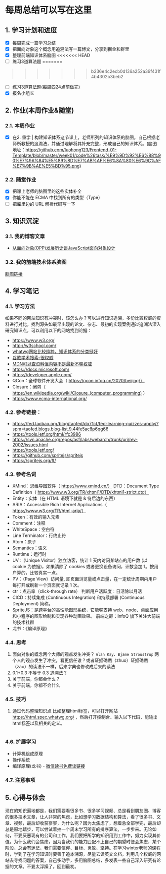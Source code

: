 # 每周总结可以写在这里
## 1. 学习计划和进度
- [x] 每周完成一篇学习总结
- [x] 把面向对象这个概念用追溯法写一篇博文，分享到掘金和群里
- [x] 整理前端知识体系脑图
<<<<<<< HEAD
- [ ] 练习3道算法题
=======
>>>>>>> b236e4c2ecb0d136a252a39f431f4b4302b3beb2
- [ ] 练习3道算法题(每周四24点前做完)
- [x] 报名小组长

## 2. 作业(本周作业&随堂)
### 2.1. 本周作业
- [x] 在2. 重学 | 构建知识体系这节课上，老师所列的知识体系的脑图，自己根据老师所教授的追溯法，并通过理解将其补充完整，形成自己的知识体系。(脑图地址：https://github.com/luohong123/Frontend-01-Template/blob/master/week01/code%26task/%E9%9D%92%E6%88%90%E7%9A%84%E5%89%8D%E7%AB%AF%E6%8A%80%E6%9C%AF%E7%9B%AE%E5%BD%95.png)
### 2.2. 随堂作业
- [x] 把课上老师的脑图里的这些实体补全
- [x] 你能不能在 ECMA 中找到所有的类型（Type）
- [ ] 把库里边的 URL 解析代码写一下
## 3. 知识沉淀
### 3.1. 我的博客文章
- [从面向对象(OPP)发展历史谈JavaScript面向对象设计](https://juejin.im/post/5e93cee251882573c15ee0ad)
### 3.2. 我的前端技术体系脑图
[脑图链接]()
## 4. 学习笔记
### 4.1. 学习方法
如果不同的网站知识有冲突时，该怎么办？可以进行知识追溯，多份比较权威的资料进行对比，找到源头如最早出现的论文、杂志、最初的实现案例通过追溯法深入研究知识点，可以利用以下的网站找到论据：
- https://www.w3.org/
- http://w3school.com/
- [whatwg网站比较纯粹，知识体系的分类挺好](https://whatwg.org/)
- [谷歌学术搜索-很权威](https://scholar.google.com/)
- [MDN可以查资料但内容不是最新不够权威](https://developer.mozilla.org/)
- https://docs.microsoft.com/
- https://developer.apple.com/
- QCon：全球软件开发大会（ https://qcon.infoq.cn/2020/beijing/）
- Closure：闭包（ https://en.wikipedia.org/wiki/Closure_(computer_programming) ）
- https://www.ecma-international.org/

### 4.2. 参考链接：
- https://fed.taobao.org/blog/taofed/do71ct/fed-learning-quizzes-apply/?spm=taofed.blogs.blog-list.9.44fe5ac8p6qg66
- https://tools.ietf.org/html/rfc3986
- https://svn.apache.org/repos/asf/labs/webarch/trunk/uri/rev-2002/issues.html
- https://tools.ietf.org/
- https://github.com/spritejs/spritejs
- https://spritejs.org/#/
### 4.3. 参考名词
- XMind：思维导图软件（ https://www.xmind.cn/）
DTD：Document Type Definition（ https://www.w3.org/TR/xhtml1/DTD/xhtml1-strict.dtd）
- Entity：实体（在 HTML 语境下就是 & 符后边的东西）
- ARIA：Accessible Rich Internet Applications（ https://www.w3.org/TR/html-aria/）
- Token：有效的输入元素
- Comment：注释
- WhiteSpace：空白符
- Line Terminator：行终止符
- Atom：原子
- Semantics：语义
- Runtime：运行时
- UV：（Unique Visitor）独立访客，统计 1 天内访问某站点的用户数 (以 cookie 为依据)，如果清除了 cookies 或者更换设备访问，计数会加 1。按用户算的，比较真实一点。
- PV：（Page View）访问量, 即页面浏览量或点击量，在一定统计周期内用户每打开或刷新一个页面就记录 1 次。
- ctr：点击率（click-through rate）
判断用户活跃度：日活除以月活
- CICD：持续集成 (Continuous Integration) 和持续部署 (Continuous Deployment) 简称。
- SpriteJS：是跨平台的高性能图形系统，它能够支持 web、node、桌面应用和小程序的图形绘制和实现各种动画效果。
前端之巅：InfoQ 旗下关注大前端的技术社群
- 龙书：《编译原理》
### 4.4. 思考
1. 面向对象的概念两个大师的观点发生冲突？
`Alan Kay`、`Bjame Stroustrup`
两个人的观点发生了冲突，看更信任谁？或者证据确凿（zhuo）证据确凿（zao）的读法不一样，后来字典也修改成后来的读法
2. 0.1+0.3 不等于 0.3 追溯法？
3. 关于前端，你都会什么？
4. 关于前端，你都不会什么
### 4.5. 技巧
1. 通过代码整理知识点
比如整理html标签，可以打开网站 https://html.spec.whatwg.org/ ，然后打开控制台、输入以下代码，能输出html标签以及相关的定义。
```js

```
### 4.6. 扩展学习
- 计算机组成原理
- 操作系统
- 编译原理(龙书) - [微信读书免费读链接](https://weread.qq.com/web/reader/9c632ee05ce2c79c6f5eaad) 
### 4.7. 注意事项


## 5. 心得与体会
现在的知识遍地都是，我们需要看很多书、很多学习视频、总是看到朋友圈、博客的很多技术文章，让人非常的焦虑，比如想学习数据结构和算法，看了很多书、文章、视频，最后却收获寥寥，为什么呢？因为太焦虑了，想着急全部学完，最后却总是原地踏步，可以尝试着抽一个周末学习所有的排序算法，一步步来。无论如何，不要厌恶现有的公司和工作，我们要把所学的知识用到工作中，努力实现其价值。为什么我们会焦虑，因为当我们的能力匹配不上自己的期望时便会焦虑，某个阶段，总会有迷茫，我们需要信仰、目标、勇敢、坚持。在学习winter老师的课程时，学到了在学习知识时要善于追本溯源，尽量去读英文文档，利用几个权威的网站去寻找问题的答案，自己多动手，多用脑图总结，多发表一些自己深入研究有论据的文章。不要太浮躁了，回到最初。

